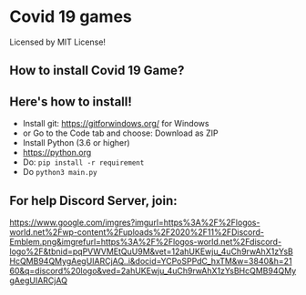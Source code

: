 # Covid 19 games
Licensed by MIT License!
## How to install Covid 19 Game?

## Here's how to install!

- Install git: https://gitforwindows.org/ for Windows
- or Go to the Code tab and choose: Download as ZIP
- Install Python (3.6 or higher)
- https://python.org
- Do: ```pip install -r requirement```
- Do ```python3 main.py```

## For help Discord Server, join: 
https://www.google.com/imgres?imgurl=https%3A%2F%2Flogos-world.net%2Fwp-content%2Fuploads%2F2020%2F11%2FDiscord-Emblem.png&imgrefurl=https%3A%2F%2Flogos-world.net%2Fdiscord-logo%2F&tbnid=pqPVWVMEtQuU9M&vet=12ahUKEwju_4uCh9rwAhX1zYsBHcQMB94QMygAegUIARCjAQ..i&docid=YCPoSPPdC_hxTM&w=3840&h=2160&q=discord%20logo&ved=2ahUKEwju_4uCh9rwAhX1zYsBHcQMB94QMygAegUIARCjAQ
